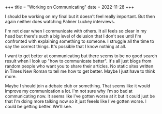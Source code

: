 +++
title = "Working on Communicating"
date = 2022-11-28
+++

I should be working on my final but it doesn't feel really important. But then again neither does watching Palmer Luckey interviews. 

I'm not clear when I communicate with others. It all feels so clear in my head but there's such a big level of delusion that I don't see until I'm confronted with explaining something to someone. I struggle all the time to say the correct things. It's possible that I know nothing at all. 

I want to get better at communicating but there seems to be no good search result when I look up "how to communicate better". It's all just blogs from random people who want you to share their articles. No static sites written in Times New Roman to tell me how to get better. Maybe I just have to think more. 

Maybe I should join a debate club or something. That seems like it would improve my communication a lot. I'm not sure why I'm so bad at communicating now. It seems like I've gotten worse at it but it could just be that I'm doing more talking now so it just feeels like I've gotten worse. I could be getting better. We'll see. 
